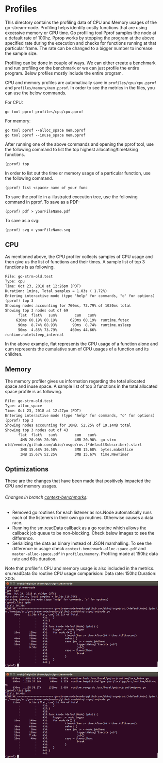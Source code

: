 # Profiles
This directory contains the profiling data of CPU and Memory usages of the go-stream-node. Profiling helps identify costly functions that are using excessive memory or CPU time. Go profiling tool Pprof samples the node at a default rate of 100hz. Pprop works by stopping the program at the above specified rate during the execution and checks for functions running at that particular frame. The rate can be changed to a bigger number to increase the sample size.

Profiling can be done in couple of ways. We can either create a benchmark and run profiling on the benchmark or we can just profile the entire program. Below profiles mostly include the entire program.

CPU and memory profiles are automatically save in `profiles/cpu/cpu.pprof` and `profiles/memory/mem.pprof`. In order to see the metrics in the files, you can use the below commands.

For CPU:
```
go tool pprof profiles/cpu/cpu.pprof
```
For memory:
```
go tool pprof --alloc_space mem.pprof
go tool pprof --inuse_space mem.pprof
```
After running one of the above commands and opening the pprof tool, use the following command to list the top highest allocating/timetaking functions.
```
(pprof) top
```
In order to list out the time or memory usage of a particular function, use the following command.
```
(pprof) list <space> name of your func
```
To save the profile in a illustrated execution tree, use the following command in pprof.
To save as a PDF:
```
(pprof) pdf > yourFileName.pdf
```
To save as a svg:
```
(pprof) svg > yourFileName.svg
```

## CPU
As mentioned above, the CPU profiler collects samples of CPU usage and then give us the list of functions and their times. A sample list of top 3 functions is as following.
```
File: go-strm-old.test
Type: cpu
Time: Oct 23, 2018 at 12:26pm (PDT)
Duration: 1mins, Total samples = 1.03s ( 1.72%)
Entering interactive mode (type "help" for commands, "o" for options)
(pprof) top 3
Showing nodes accounting for 760ms, 73.79% of 1030ms total
Showing top 3 nodes out of 69
      flat  flat%   sum%        cum   cum%
     620ms 60.19% 60.19%      620ms 60.19%  runtime.futex
      90ms  8.74% 68.93%       90ms  8.74%  runtime.usleep
      50ms  4.85% 73.79%      460ms 44.66%  runtime.notetsleep_internal
```
In the above example, flat represents the CPU usage of a function alone and cum represents the cumulative sum of CPU usages of a function and its children.

## Memory
The memory profiler gives us information regarding the total allocated space and inuse space. A sample list of top 3 functions in the total allocated space profile is as following.
```
File: go-strm-old.test
Type: alloc_space
Time: Oct 23, 2018 at 12:27pm (PDT)
Entering interactive mode (type "help" for commands, "o" for options)
(pprof) top 3
Showing nodes accounting for 10MB, 52.25% of 19.14MB total
Showing top 3 nodes out of 43
      flat  flat%   sum%        cum   cum%
       4MB 20.90% 20.90%        4MB 20.90%  go-strm-old/vendor/github.com/akio/rosgo/ros.(*defaultSubscriber).start
       3MB 15.68% 36.58%        3MB 15.68%  bytes.makeSlice
       3MB 15.67% 52.25%        3MB 15.67%  time.NewTimer
```

## Optimizations
These are the changes that have been made that positively impacted the CPU and memory usages.

###### Changes in branch [context-benchmarks](https://github.com/cjds/go-stream-node/commit/be4cfecb20f6964ad127424d5d1e02c961208e1c):
* Removed go routines for each listener as ros.Node automatically runs each of the listeners in their own go routines. Otherwise causes a data race.
* Running the sm.readData callback as a go routine which allows the callback job queue to be non-blocking. Check below images to see the difference.
* Serializing the data as binary instead of JSON marshalling. To see the difference in usage check `context-benchmark-alloc-space.pdf` and `master-alloc-space.pdf` in `profiles/memory`. Profiling made at 150hz data rate and 60s duration.

Note that profiler's CPU and memory usage is also included in the metrics.
sm.readData Go routine CPU usage comparision:
Data rate: 150hz
Duration: 300s
![node.Spin usage](images/node.Spin-Usage-Without-goroutine-300s.png "node.Spin which calls the job() callback function i.e sm.readData without a go routine.")

![node.Spin usage](images/node.Spin-Usage-goroutine-300s.png "node.Spin usage after calling sm.readData as a routine.")

